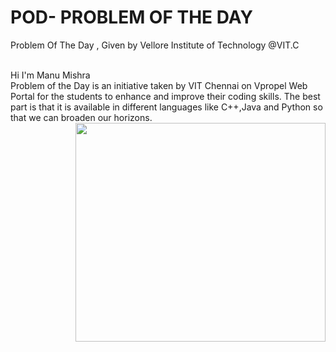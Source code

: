 # POD- PROBLEM OF THE DAY
Problem Of The Day , Given by Vellore Institute of Technology @VIT.C
<br>
<br>
<div float="left"> Hi I'm Manu Mishra<br>Problem of the Day is an initiative taken by VIT Chennai on Vpropel Web Portal for the students to enhance and improve their coding skills. The best part is that it is available in different languages like C++,Java and Python so that we can broaden our horizons.</h1>  </div>
<img align="right" height="350" width="400" src="https://cdn.dribbble.com/users/416610/screenshots/4801105/media/be031f8d02ca8cc404d44be54ee2c493.gif" /> </a>
